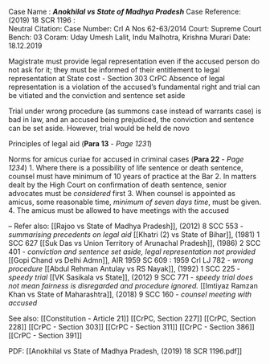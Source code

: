 Case Name : ***Anokhilal vs State of Madhya Pradesh***
Case Reference: (2019) 18 SCR 1196 :  
Neutral Citation:
Case Number: Crl A Nos 62-63/2014
Court: Supreme Court
Bench: 03
Coram: Uday Umesh Lalit, Indu Malhotra, Krishna Murari
Date: 18.12.2019

Magistrate must provide legal representation even if the accused person do not ask for it; they must be informed of their entitlement to legal representation at State cost  - Section 303 CrPC
	Absence of legal representation is a violation of the accused’s fundamental right and trial can be vitiated and the conviction and sentence set aside

Trial under wrong procedure (as summons case instead of warrants case) is bad in law, and an accused being prejudiced, the conviction and sentence can be set aside. However, trial would be held de novo

Principles of legal aid (**Para 13** - *Page 1231*)

Norms for amicus curiae for accused in criminal cases (**Para 22** - *Page 1234*)
	1. Where there is a possibility of life sentence or death sentence, counsel must have minimum of 10 years of practice at the Bar
	2. In matters dealt by the High Court on confirmation of death sentence, senior advocates must be *considered* first
	3. When counsel is appointed as amicus, some reasonable time, *minimum of seven days time*, must be given.
	4. The amicus must be allowed to have meetings with the accused

–
Refer also:
[[Rajoo vs State of Madhya Pradesh]], (2012) 8 SCC 553 - *summarising precedents on legal aid*
[[Khatri (2) vs State of Bihar]], (1981) 1 SCC 627
[[Suk Das vs Union Territory of Arunachal Pradesh]], (1986) 2 SCC 401 - *conviction and sentence set aside, legal representation not provided*
[[Gopi Chand vs Delhi Admn]], AIR 1959 SC 609 : 1959 Crl LJ 782 - *wrong procedure*
[[Abdul Rehman Antulay vs RS Nayak]], (1992) 1 SCC 225 - *speedy trial*
[[VK Sasikala vs State]], (2012) 9 SCC 771 - *speedy trial does not mean fairness is disregarded and procedure ignored.*
[[Imtiyaz Ramzan Khan vs State of Maharashtra]], (2018) 9 SCC 160 - *counsel meeting with accused*

See also:
[[Constitution - Article 21]] 
[[CrPC, Section 227]]
[[CrPC, Section 228]]
[[CrPC - Section 303]]
[[CrPC - Section 311]]
[[CrPC - Section 386]]
[[CrPC - Section 391]]

PDF:
[[Anokhilal vs State of Madhya Pradesh, (2019) 18 SCR 1196.pdf]]
